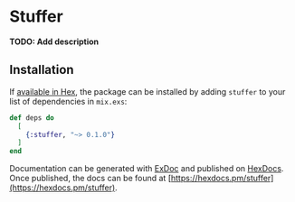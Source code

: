 # Stuffer

**TODO: Add description**

## Installation

If [available in Hex](https://hex.pm/docs/publish), the package can be installed
by adding `stuffer` to your list of dependencies in `mix.exs`:

```elixir
def deps do
  [
    {:stuffer, "~> 0.1.0"}
  ]
end
```

Documentation can be generated with [ExDoc](https://github.com/elixir-lang/ex_doc)
and published on [HexDocs](https://hexdocs.pm). Once published, the docs can
be found at [https://hexdocs.pm/stuffer](https://hexdocs.pm/stuffer).

